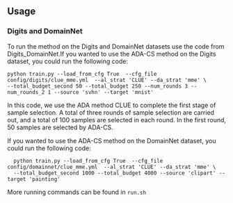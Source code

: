 ## Usage 

### Digits and DomainNet

To run the method on the Digits and DomainNet datasets use the code from Digits_DomainNet.If you wanted to use the ADA-CS method on the Digits dataset, you could run the following code:

```
python train.py --load_from_cfg True  --cfg_file config/digits/clue_mme.yml  --al_strat 'CLUE' --da_strat 'mme' \
--total_budget_second 50 --total_budget 250 --num_rounds 3 --num_rounds_2 1 --source 'svhn' --target 'mnist'
```
In this code, we use the ADA method CLUE to complete the first stage of sample selection. A total of three rounds of sample selection are carried out, and a total of 100 samples are selected in each round. In the first round, 50 samples are selected by ADA-CS.


If you wanted to use the ADA-CS method on the DomainNet dataset, you could run the following code:
```
  python train.py --load_from_cfg True  --cfg_file config/domainnet/clue_mme.yml  --al_strat 'CLUE' --da_strat 'mme' \
  --total_budget_second 1000 --total_budget 4000 --source 'clipart' --target 'painting'
```

More running commands can be found in ```run.sh```
